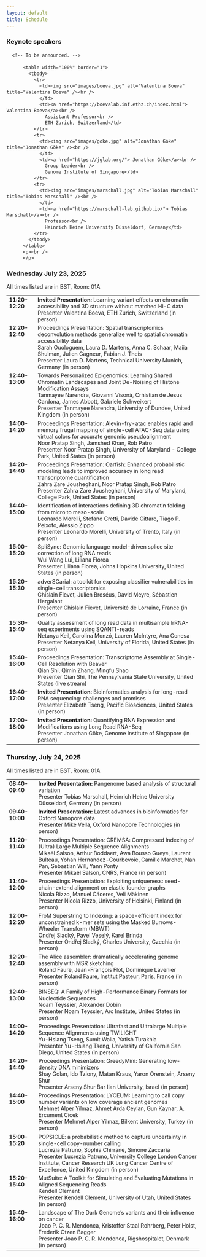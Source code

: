 ```yaml
---
layout: default
title: Schedule
---
```



<div class="box">
          <h3>Keynote speakers</h3>

	  <!-- To be announced. -->
	  
          <table width="100%" border="1">
            <tbody>
              <tr>
                <td><img src="images/boeva.jpg" alt="Valentina Boeva" title="Valentina Boeva" /><br />
                </td>
                <td><a href="https://boevalab.inf.ethz.ch/index.html"> Valentina Boeva</a><br />
                  Assistant Professor<br />
                  ETH Zurich, Switzerland</td>
              </tr>
              <tr>
                <td><img src="images/goke.jpg" alt="Jonathan Göke" title="Jonathan Göke" /><br />
                </td>
                <td><a href="https://jglab.org/"> Jonathan Göke</a><br />
                  Group Leader<br />
                  Genome Institute of Singapore</td>
              </tr>
              <tr>
                <td><img src="images/marschall.jpg" alt="Tobias Marschall" title="Tobias Marschall" /><br />
                </td>
                <td><a href="https://marschall-lab.github.io/"> Tobias Marschall</a><br />
                  Professor<br />
                  Heinrich Heine University Düsseldorf, Germany</td>
              </tr>
            </tbody>
          </table>
          <p><br />
          </p>
	  

</div>

<h3>Wednesday July 23, 2025</h3>

<p>All times listed are in BST, Room: 01A</p>

<table style="width: 100%;" border="0">
<tbody>
<tr>
 <td style="vertical-align: top;"><strong>11:20-12:20</strong></td>
 <td style="vertical-align: top;">
<strong>Invited Presentation:</strong> Learning variant effects on chromatin accessibility and 3D structure without matched Hi-C data<br/>Presenter Valentina Boeva, ETH Zurich, Switzerland (in person)</td>
</tr>
<tr>
 <td style="vertical-align: top;"><strong>12:20-12:40</strong></td>
 <td style="vertical-align: top;">Proceedings Presentation: Spatial transcriptomics deconvolution methods generalize well to spatial chromatin accessibility data<br/>Sarah Ouologuem, Laura D. Martens, Anna C. Schaar, Maiia Shulman, Julien Gagneur, Fabian J. Theis<br/>Presenter Laura D. Martens, Technical University Munich, Germany (in person)</td>
</tr>
<tr>
 <td style="vertical-align: top;"><strong>12:40-13:00</strong></td>
 <td style="vertical-align: top;">Towards Personalized Epigenomics: Learning Shared Chromatin Landscapes and Joint De-Noising of Histone Modification Assays<br/>Tanmayee Narendra, Giovanni Visonà, Crhistian de Jesus Cardona, James Abbott, Gabriele Schweikert<br/>Presenter Tanmayee Narendra, University of Dundee, United Kingdom (in person)</td>
</tr>
<tr>
 <td style="vertical-align: top;"><strong>14:00-14:20</strong></td>
 <td style="vertical-align: top;">Proceedings Presentation: Alevin-fry-atac enables rapid and memory frugal mapping of single-cell ATAC-Seq data using virtual colors for accurate genomic pseudoalignment<br/>Noor Pratap Singh, Jamshed Khan, Rob Patro<br/>Presenter Noor Pratap Singh, University of Maryland - College Park, United States (in person)</td>
</tr>
<tr>
 <td style="vertical-align: top;"><strong>14:20-14:40</strong></td>
 <td style="vertical-align: top;">Proceedings Presentation: Oarfish: Enhanced probabilistic modeling leads to improved accuracy in long read transcriptome quantification<br/>Zahra Zare Jousheghani, Noor Pratap Singh, Rob Patro<br/>Presenter Zahra Zare Jousheghani, University of Maryland, College Park, United States (in person)</td>
</tr>
<tr>
 <td style="vertical-align: top;"><strong>14:40-15:00</strong></td>
 <td style="vertical-align: top;">Identification of interactions defining 3D chromatin folding from micro to meso-scale<br/>Leonardo Morelli, Stefano Cretti, Davide Cittaro, Tiago P. Peixoto, Alessio Zippo<br/>Presenter Leonardo Morelli, University of Trento, Italy (in person)</td>
</tr>
<tr>
 <td style="vertical-align: top;"><strong>15:00-15:20</strong></td>
 <td style="vertical-align: top;">SpliSync: Genomic language model-driven splice site correction of long RNA reads<br/>Wui Wang Lui, Liliana Florea<br/>Presenter Liliana Florea, Johns Hopkins University, United States (in person)</td>
</tr>
<tr>
 <td style="vertical-align: top;"><strong>15:20-15:30</strong></td>
 <td style="vertical-align: top;">adverSCarial: a toolkit for exposing classifier vulnerabilities in single-cell transcriptomics<br/>Ghislain Fievet, Julien Broséus, David Meyre, Sébastien Hergalant<br/>Presenter Ghislain Fievet, Université de Lorraine, France (in person)</td>
</tr>
<tr>
 <td style="vertical-align: top;"><strong>15:30-15:40</strong></td>
 <td style="vertical-align: top;">Quality assessment of long read data in multisample lrRNA-seq experiments using SQANTI-reads<br/>Netanya Keil, Carolina Monzó, Lauren McIntyre, Ana Conesa<br/>Presenter Netanya Keil, University of Florida, United States (in person)</td>
</tr>
<tr>
 <td style="vertical-align: top;"><strong>15:40-16:00</strong></td>
 <td style="vertical-align: top;">Proceedings Presentation: Transcriptome Assembly at Single-Cell Resolution with Beaver<br/>Qian Shi, Qimin Zhang, Mingfu Shao<br/>Presenter Qian Shi, The Pennsylvania State University, United States (live stream)</td>
</tr>
<tr>
 <td style="vertical-align: top;"><strong>16:40-17:00</strong></td>
 <td style="vertical-align: top;"><strong>Invited Presentation:</strong> Bioinformatics analysis for long-read RNA sequencing: challenges and promises<br/>Presenter Elizabeth Tseng, Pacific Biosciences, United States (in person)</td>
</tr>
<tr>
 <td style="vertical-align: top;"><strong>17:00-18:00</strong></td>
 <td style="vertical-align: top;"><strong>Invited Presentation:</strong> Quantifying RNA Expression and Modifications using Long Read RNA-Seq<br/>Presenter Jonathan Göke, Genome Institute of Singapore (in person)</td>
</tr>
</tbody>
</table>

<h3>Thursday, July 24, 2025</h3>

<p>All times listed are in BST, Room: 01A</p>
            
<table style="width: 100%;" border="0">
<tbody>

<tr>
 <td style="vertical-align: top;"><strong>08:40-09:40</strong></td>
 <td style="vertical-align: top;"><strong>Invited Presentation:</strong> Pangenome based analysis of structural variation<br/>Presenter Tobias Marschall, Heinrich Heine University Düsseldorf, Germany (in person)</td>
</tr>
<tr>
 <td style="vertical-align: top;"><strong>09:40-10:00</strong></td>
 <td style="vertical-align: top;"><strong>Invited Presentation:</strong>  Latest advances in bioinformatics for Oxford Nanopore data<br/>Presenter Mike Vella, Oxford Nanopore Technologies (in person)</td>
</tr>
<tr>
 <td style="vertical-align: top;"><strong>11:20-11:40</strong></td>
  <td style="vertical-align: top;">Proceedings Presentation: CREMSA: Compressed Indexing of (Ultra) Large Multiple Sequence Alignments<br/>Mikaël Salson, Arthur Boddaert, Awa Bousso Gueye, Laurent Bulteau, Yohan Hernandez-Courbevoie, Camille Marchet, Nan Pan, Sebastian Will, Yann Ponty<br/>Presenter Mikaël Salson, CNRS, France (in person)</td>
</tr>
<tr>
 <td style="vertical-align: top;"><strong>11:40-12:00</strong></td>
 <td style="vertical-align: top;">Proceedings Presentation: Exploiting uniqueness: seed-chain-extend alignment on elastic founder graphs<br/>Nicola Rizzo, Manuel Cáceres, Veli Mäkinen<br/>Presenter Nicola Rizzo, University of Helsinki, Finland (in person)</td>
</tr>
<tr>
 <td style="vertical-align: top;"><strong>12:00-12:20</strong></td>
 <td style="vertical-align: top;">FroM Superstring to Indexing: a space-efficient index for unconstrained k-mer sets using the Masked Burrows-Wheeler Transform (MBWT)<br/>Ondřej Sladký, Pavel Veselý, Karel Brinda<br/>Presenter Ondřej Sladký, Charles University, Czechia (in person)</td>
</tr>
<tr>
 <td style="vertical-align: top;"><strong>12:20-12:40</strong></td>
 <td style="vertical-align: top;">The Alice assembler: dramatically accelerating genome assembly with MSR sketching<br/>Roland Faure, Jean-François Flot, Dominique Lavenier<br/>Presenter Roland Faure, Institut Pasteur, Paris, France (in person)</td>
</tr>
<tr>
 <td style="vertical-align: top;"><strong>12:40-13:00</strong></td>
 <td style="vertical-align: top;">BINSEQ: A Family of High-Performance Binary Formats for Nucleotide Sequences<br/>Noam Teyssier, Alexander Dobin<br/>Presenter Noam Teyssier, Arc Institute, United States (in person)</td>
</tr>
<tr>
 <td style="vertical-align: top;"><strong>14:00-14:20</strong></td>
 <td style="vertical-align: top;">Proceedings Presentation: Ultrafast and Ultralarge Multiple Sequence Alignments using TWILIGHT<br/>Yu-Hsiang Tseng, Sumit Walia, Yatish Turakhia<br/>Presenter Yu-Hsiang Tseng, University of California San Diego, United States (in person)</td>
</tr>
<tr>
 <td style="vertical-align: top;"><strong>14:20-14:40</strong></td>
  <td style="vertical-align: top;">Proceedings Presentation: GreedyMini: Generating low-density DNA minimizers<br/>Shay Golan, Ido Tziony, Matan Kraus, Yaron Orenstein, Arseny Shur<br/>Presenter Arseny Shur Bar Ilan University, Israel (in person)</td>
</tr>
<tr>
 <td style="vertical-align: top;"><strong>14:40-15:00</strong></td>
 <td style="vertical-align: top;">Proceedings Presentation: LYCEUM: Learning to call copy number variants on low coverage ancient genomes<br/>Mehmet Alper Yilmaz, Ahmet Arda Ceylan, Gun Kaynar, A. Ercument Cicek<br/>Presenter Mehmet Alper Yilmaz, Bilkent University, Turkey (in person)</td>
</tr>
<tr>
 <td style="vertical-align: top;"><strong>15:00-15:20</strong></td>
 <td style="vertical-align: top;">POPSICLE: a probabilistic method to capture uncertainty in single-cell copy-number calling<br/>Lucrezia Patruno, Sophia Chirrane, Simone Zaccaria<br/>Presenter Lucrezia Patruno, University College London Cancer Institute, Cancer Research UK Lung Cancer Centre of Excellence, United Kingdom (in person)</td>
</tr>
<tr>
 <td style="vertical-align: top;"><strong>15:20-15:40</strong></td>
 <td style="vertical-align: top;">MutSuite: A Toolkit for Simulating and Evaluating Mutations in Aligned Sequencing Reads<br/>Kendell Clement<br/>Presenter Kendell Clement, University of Utah, United States (in person)</td>
</tr>
<tr>
 <td style="vertical-align: top;"><strong>15:40-16:00</strong></td>
 <td style="vertical-align: top;">Landscape of The Dark Genome’s variants and their influence on cancer<br/>Joao P. C. R. Mendonca, Kristoffer Staal Rohrberg, Peter Holst, Frederik Otzen Bagger<br/>Presenter Joao P. C. R. Mendonca, Rigshospitalet, Denmark (in person)</td>
</tr>
